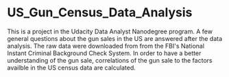 # US_Gun_Census_Data_Analysis
This is a project in the Udacity Data Analyst Nanodegree program. A few general questions about the gun sales in the US are answered after the data analysis. The raw data were downloaded from from the FBI's National Instant Criminal Background Check System. In order to have a better understanding of the gun sale, correlations of the gun sale to the factors availble in the US census data are calculated. 


